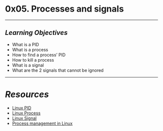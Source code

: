 # **0x05. Processes and signals**
---
## *Learning Objectives*
- What is a PID
- What is a process
- How to find a process’ PID
- How to kill a process
- What is a signal
- What are the 2 signals that cannot be ignored
---
# *Resources*
- [Linux PID](https://www.linfo.org/pid.html)
- [Linux Process](https://www.thegeekstuff.com/2012/03/linux-processes-environment/)
- [Linux Signal](https://www.educative.io/answers/what-are-linux-signals)
- [Process management in Linux](https://www.digitalocean.com/community/tutorials/process-management-in-linux)
